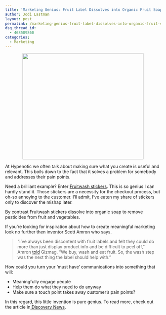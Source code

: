 ```yaml
---
title: 'Marketing Genius: Fruit Label Dissolves into Organic Fruit Soap'
author: Jodi Lastman
layout: post
permalink: /marketing-genius-fruit-label-dissolves-into-organic-fruit-soap/
dsq_thread_id:
  - 468589860
categories:
  - Marketing
---
```

<p style="text-align: center;">
  <a href="http://hypenotic.com/meaning-fulmarketing/7582/marketing-genius-fruit-label-dissolves-into-organic-fruit-soap/attachment/screen-shot-2011-11-11-at-10-22-23-am" rel="attachment wp-att-7583"><img class="aligncenter size-full wp-image-7583" title="Screen shot 2011-11-11 at 10.22.23 AM" src="http://hypenotic.com/wordpress/wp-content/uploads/2011/11/Screen-shot-2011-11-11-at-10.22.23-AM.png" alt="" width="392" height="343" /></a>
</p>

At Hypenotic we often talk about making sure what you create is useful and relevant. This boils down to the fact that it solves a problem for somebody and addresses their pain points.

Need a brilliant example? Enter [Fruitwash stickers][1]. This is so genius I can hardly stand it. Those stickers are a necessity for the checkout process, but oh-so annoying to the customer. I&#8217;ll admit, I&#8217;ve eaten my share of stickers only to discover the mishap later.

By contrast Fruitwash stickers dissolve into organic soap to remove pesticides from fruit and vegetables.

If you&#8217;re looking for inspiration about how to create meaningful marketing look no further then inventor Scott Amron who says.

> &#8220;I&#8217;ve always been discontent with fruit labels and felt they could do more than just display product info and be difficult to peel off,&#8221; Amron <a href="http://www.gizmag.com/dissolving-food-stickers-wash-fruit/20392/?utm_source=Gizmag+Subscribers&utm_campaign=6039729856-UA-2235360-4&utm_medium=email" target="_self">told</a> Gizmag. &#8220;We buy, wash and eat fruit. So, the wash step was the next thing the label should help with.&#8221;

How could you turn your &#8216;must have&#8217; communications into something that will:

*   Meaningfully engage people
*   Help them do what they need to do anyway
*   Make sure a touch point takes away customer&#8217;s pain points?

<div>
  In this regard, this little invention is pure genius. To read more, check out the article in<a href="http://news.discovery.com/tech/fruit-label-dissolves-soap-111108.html"> Discovery News</a>.
</div>

 [1]: http://news.discovery.com/tech/fruit-label-dissolves-soap-111108.html